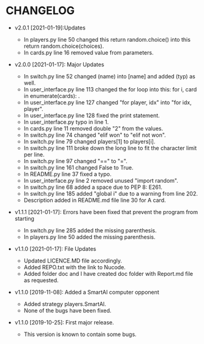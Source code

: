 # CHANGELOG
* v2.0.1 [2021-01-19]:Updates
  - In players.py line 50 changed this return random.choice() into this return random.choice(choices).
  - In cards.py line 16 removed value from parameters.
  
* v2.0.0 [2021-01-17]: Major Updates 
  - In switch.py line 52 changed (name) into [name] and added (typ) as well.
  - In user_interface.py line 113 changed the for loop into this: for i, card in enumerate(cards): .
  - In user_interface.py line 127 changed "for player, idx" into "for idx, player".
  - In user_interface.py line 128 fixed the print statement.
  - In user_interface.py typo in line 1.
  - In cards.py line 11 removed double "2" from the values.
  - In switch.py line 74 changed "elif won" to "elif not won".
  - In switch.py line 79 changed players[1] to players[i].
  - In switch.py line 111 broke down the long line to fit  the character limit per line.
  - In switch.py line 97 changed "==" to "=".
  - In switch.py line 161 changed False to True. 
  - In README.py line 37 fixed a typo.
  - In user_interface.py line 2 removed unused "import random".
  - In switch.py line 68 added a space due to PEP 8: E261.
  - In switch.py line 185 added "global i" due to a warning from line 202.
  - Description added in README.md file line 30 for A card. 
  
* v1.1.1 [2021-01-17]: Errors have been fixed that prevent the program from starting
  - In switch.py line 285 added the missing parenthesis.
  - In players.py line 50 added the missing parenthesis.
 
* v1.1.0 [2021-01-17]: File Updates
  - Updated LICENCE.MD file accordingly.
  - Added REPO.txt with the link to Nucode.
  - Added folder doc and I have created doc folder with Report.md file as requested.

* v1.1.0 [2019-11-08]: Added a SmartAI computer opponent
  - Added strategy players.SmartAI.
  - None of the bugs have been fixed.

* v1.1.0 [2019-10-25]: First major release.
  - This version is known to contain some bugs.
